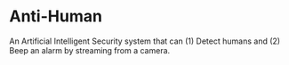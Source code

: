 # Anti-Human
An Artificial Intelligent Security system that can (1) Detect humans and (2) Beep an alarm by streaming from a camera.
